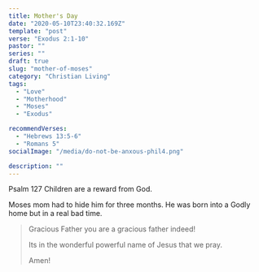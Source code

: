 ```yaml
---
title: Mother's Day
date: "2020-05-10T23:40:32.169Z"
template: "post"
verse: "Exodus 2:1-10"
pastor: ""
series: ""
draft: true
slug: "mother-of-moses"
category: "Christian Living"
tags:
  - "Love"
  - "Motherhood"
  - "Moses"
  - "Exodus"

recommendVerses: 
  - "Hebrews 13:5-6"
  - "Romans 5"
socialImage: "/media/do-not-be-anxous-phil4.png"

description: ""
---
```


Psalm 127
Children are a reward from God. 

Moses mom had to hide him for three months. 
He was born into a Godly home but in a real bad time. 

<blockquote>

Gracious Father you are a gracious father indeed! 

Its in the wonderful powerful name of Jesus that we pray.

Amen!

</blockquote>
 


